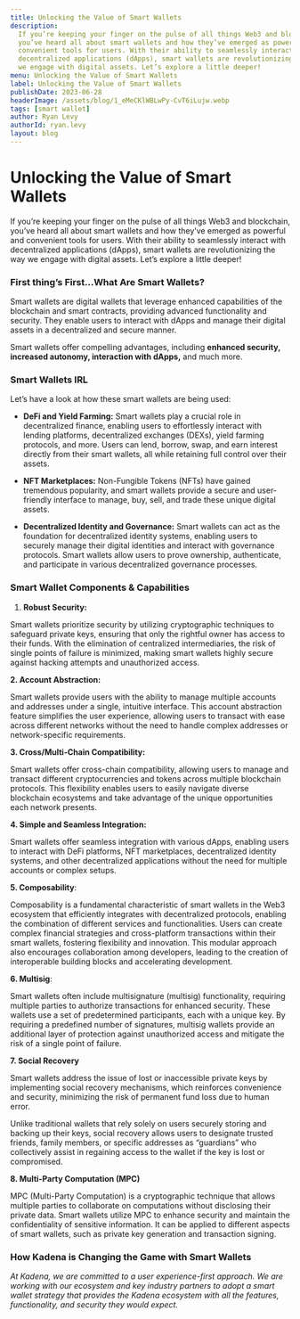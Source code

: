 ```yaml
---
title: Unlocking the Value of Smart Wallets
description:
  If you’re keeping your finger on the pulse of all things Web3 and blockchain,
  you’ve heard all about smart wallets and how they’ve emerged as powerful and
  convenient tools for users. With their ability to seamlessly interact with
  decentralized applications (dApps), smart wallets are revolutionizing the way
  we engage with digital assets. Let’s explore a little deeper!
menu: Unlocking the Value of Smart Wallets
label: Unlocking the Value of Smart Wallets
publishDate: 2023-06-28
headerImage: /assets/blog/1_eMeCKlWBLwPy-CvT6iLujw.webp
tags: [smart wallet]
author: Ryan Levy
authorId: ryan.levy
layout: blog
---
```


# Unlocking the Value of Smart Wallets

If you’re keeping your finger on the pulse of all things Web3 and blockchain,
you’ve heard all about smart wallets and how they’ve emerged as powerful and
convenient tools for users. With their ability to seamlessly interact with
decentralized applications (dApps), smart wallets are revolutionizing the way we
engage with digital assets. Let’s explore a little deeper!

### First thing’s First…What Are Smart Wallets?

Smart wallets are digital wallets that leverage enhanced capabilities of the
blockchain and smart contracts, providing advanced functionality and security.
They enable users to interact with dApps and manage their digital assets in a
decentralized and secure manner.

Smart wallets offer compelling advantages, including **enhanced security,
increased autonomy, interaction with dApps,** and much more.

### Smart Wallets IRL

Let’s have a look at how these smart wallets are being used:

- **DeFi and Yield Farming:** Smart wallets play a crucial role in decentralized
  finance, enabling users to effortlessly interact with lending platforms,
  decentralized exchanges (DEXs), yield farming protocols, and more. Users can
  lend, borrow, swap, and earn interest directly from their smart wallets, all
  while retaining full control over their assets.

- **NFT Marketplaces:** Non-Fungible Tokens (NFTs) have gained tremendous
  popularity, and smart wallets provide a secure and user-friendly interface to
  manage, buy, sell, and trade these unique digital assets.

- **Decentralized Identity and Governance:** Smart wallets can act as the
  foundation for decentralized identity systems, enabling users to securely
  manage their digital identities and interact with governance protocols. Smart
  wallets allow users to prove ownership, authenticate, and participate in
  various decentralized governance processes.

### Smart Wallet Components & Capabilities

1.  **Robust Security:**

Smart wallets prioritize security by utilizing cryptographic techniques to
safeguard private keys, ensuring that only the rightful owner has access to
their funds. With the elimination of centralized intermediaries, the risk of
single points of failure is minimized, making smart wallets highly secure
against hacking attempts and unauthorized access.

**2. Account Abstraction:**

Smart wallets provide users with the ability to manage multiple accounts and
addresses under a single, intuitive interface. This account abstraction feature
simplifies the user experience, allowing users to transact with ease across
different networks without the need to handle complex addresses or
network-specific requirements.

**3. Cross/Multi-Chain Compatibility:**

Smart wallets offer cross-chain compatibility, allowing users to manage and
transact different cryptocurrencies and tokens across multiple blockchain
protocols. This flexibility enables users to easily navigate diverse blockchain
ecosystems and take advantage of the unique opportunities each network presents.

**4. Simple and Seamless Integration:**

Smart wallets offer seamless integration with various dApps, enabling users to
interact with DeFi platforms, NFT marketplaces, decentralized identity systems,
and other decentralized applications without the need for multiple accounts or
complex setups.

**5. Composability**:

Composability is a fundamental characteristic of smart wallets in the Web3
ecosystem that efficiently integrates with decentralized protocols, enabling the
combination of different services and functionalities. Users can create complex
financial strategies and cross-platform transactions within their smart wallets,
fostering flexibility and innovation. This modular approach also encourages
collaboration among developers, leading to the creation of interoperable
building blocks and accelerating development.

**6. Multisig**:

Smart wallets often include multisignature (multisig) functionality, requiring
multiple parties to authorize transactions for enhanced security. These wallets
use a set of predetermined participants, each with a unique key. By requiring a
predefined number of signatures, multisig wallets provide an additional layer of
protection against unauthorized access and mitigate the risk of a single point
of failure.

**7. Social Recovery**

Smart wallets address the issue of lost or inaccessible private keys by
implementing social recovery mechanisms, which reinforces convenience and
security, minimizing the risk of permanent fund loss due to human error.

Unlike traditional wallets that rely solely on users securely storing and
backing up their keys, social recovery allows users to designate trusted
friends, family members, or specific addresses as “guardians” who collectively
assist in regaining access to the wallet if the key is lost or compromised.

**8. Multi-Party Computation (MPC)**

MPC (Multi-Party Computation) is a cryptographic technique that allows multiple
parties to collaborate on computations without disclosing their private data.
Smart wallets utilize MPC to enhance security and maintain the confidentiality
of sensitive information. It can be applied to different aspects of smart
wallets, such as private key generation and transaction signing.

### How Kadena is Changing the Game with Smart Wallets

_At Kadena, we are committed to a user experience-first approach. We are working
with our ecosystem and key industry partners to adopt a smart wallet strategy
that provides the Kadena ecosystem with all the features, functionality, and
security they would expect._
